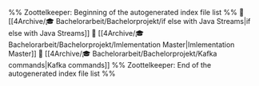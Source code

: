 %% Zoottelkeeper: Beginning of the autogenerated index file list  %%
📄 [[4Archive/🎓 Bachelorarbeit/Bachelorprojekt/if else with Java Streams|if else with Java Streams]]
📄 [[4Archive/🎓 Bachelorarbeit/Bachelorprojekt/Imlementation Master|Imlementation Master]]
📄 [[4Archive/🎓 Bachelorarbeit/Bachelorprojekt/Kafka commands|Kafka commands]]
%% Zoottelkeeper: End of the autogenerated index file list  %%
